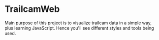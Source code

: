 # TrailcamWeb

Main purpose of this project is to visualize trailcam data in a simple way, plus learning JavaScript. Hence you'll see different styles and tools being used.
